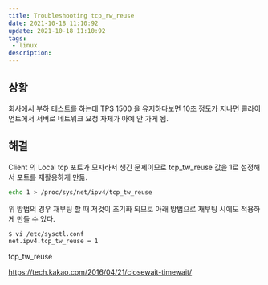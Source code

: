 ```yaml
---
title: Troubleshooting tcp_rw_reuse
date: 2021-10-18 11:10:92
update: 2021-10-18 11:10:92
tags:
 - linux
description:
---
```


## 상황

회사에서 부하 테스트를 하는데 TPS 1500 을 유지하다보면 10초 정도가 지나면 클라이언트에서 서버로 네트워크 요청 자체가 아예 안 가게 됨.

## 해결

Client 의 Local tcp 포트가 모자라서 생긴 문제이므로 tcp_tw_reuse 값을 1로 설정해서 포트를 재활용하게 만듦.

```bash
echo 1 > /proc/sys/net/ipv4/tcp_tw_reuse
```

위 방법의 경우 재부팅 할 때 저것이 초기화 되므로 아래 방법으로 재부팅 시에도 적용하게 만들 수 있다.

```bash
$ vi /etc/sysctl.conf
net.ipv4.tcp_tw_reuse = 1
```

tcp_tw_reuse

https://tech.kakao.com/2016/04/21/closewait-timewait/
